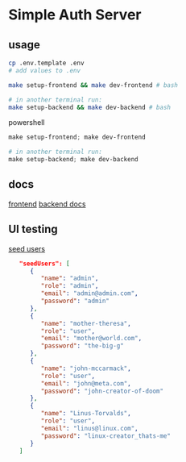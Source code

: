 # Simple Auth Server

## usage

```Bash
cp .env.template .env
# add values to .env
```

```Bash
make setup-frontend && make dev-frontend # bash

# in another terminal run:
make setup-backend && make dev-backend # bash
```

powershell 
```powershell
make setup-frontend; make dev-frontend

# in another terminal run:
make setup-backend; make dev-backend
```

## docs
[frontend](./frontend/README.md)
[backend docs](./backend/README.md)

## UI testing 

[seed users](./backend/src/db/connection/seedData.json)

```json
   "seedUsers": [
      {
         "name": "admin",
         "role": "admin",
         "email": "admin@admin.com",
         "password": "admin"
      },
      {
         "name": "mother-theresa",
         "role": "user",
         "email": "mother@world.com",
         "password": "the-big-g"
      },
      {
         "name": "john-mccarmack",
         "role": "user",
         "email": "john@meta.com",
         "password": "john-creator-of-doom"
      },
      {
         "name": "Linus-Torvalds",
         "role": "user",
         "email": "linus@linux.com",
         "password": "linux-creator_thats-me"
      }
   ]
```


